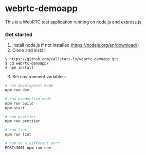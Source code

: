 # webrtc-demoapp

This is a WebRTC test application running on node.js and express.js

### Get started
1. Install node.js if not installed (https://nodejs.org/en/download/)
2. Clone and install
```
$ https://github.com/callstats-io/webrtc-demoapp.git
$ cd webrtc-demoapp/
$ npm install
```
3. Set environment variables:
```bash
# run development mode
npm run dev

# run production mode
npm run build
npm start

# run prettier
npm run prettier

# run lint
npm run lint

# run on a different port
PORT=3001 npm run dev
```
